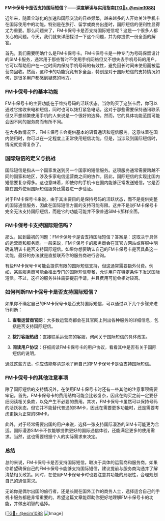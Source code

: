 **FM卡保号卡是否支持国际短信？——深度解读与实用指南[[TG💪+ @esim1088](https://t.me/s/esim1088)]**

近年来，随着全球化的加速和国际交流的日益频繁，越来越多的人开始关注手机卡在国际使用中的功能。特别是在旅行、留学或商务出差时，国际短信的便利性显得尤为重要。那么问题来了，FM卡保号卡是否支持国际短信呢？这是一个很多人都关心的问题。今天，我们就来详细探讨一下这个问题，并为你提供一份全面的解答。

首先，我们需要明确什么是FM卡保号卡。FM卡保号卡是一种专门为号码保留设计的SIM卡服务，通常用于那些暂时不使用手机网络但又不想失去手机号码的用户。它可以帮助用户在一定时间内保持手机号码的有效性，避免因长时间未使用而被运营商回收。然而，这种卡的功能究竟有多全面，特别是对于国际短信的支持情况如何，是很多用户都感到疑惑的地方。

### FM卡保号卡的基本功能

FM卡保号卡的主要功能在于维持号码的活跃状态。当你购买了这张卡后，你可以通过它接收来电和短信，同时也可以拨打紧急电话。这对于那些需要保持通讯联系但又不想频繁使用手机的人来说是一个很好的选择。然而，它的具体功能范围可能会因不同的服务商而有所不同。

在大多数情况下，FM卡保号卡会提供基本的语音通话和短信服务。这意味着在国内使用时，你可以在一定程度上正常使用短信功能。但是，当涉及到国际短信时，情况就变得复杂了。

### 国际短信的定义与挑战

国际短信是指从一个国家发送到另一个国家的短信服务。这项服务通常需要跨越不同的国家和地区，涉及多家电信运营商之间的协作。因此，国际短信的实现比国内短信要复杂得多。这也意味着，即使你的手机卡在国内能够正常发送短信，它是否能在国外使用国际短信服务还需要进一步验证。

对于FM卡保号卡来说，由于其主要目的是保持号码的活跃状态，而不是提供完整的国际通信服务，因此在国际短信方面的支持可能有限。这并不是说FM卡保号卡完全无法支持国际短信，而是它的功能可能并不像普通SIM卡那样全面。

### FM卡保号卡支持国际短信吗？

那么，回到最初的问题：FM卡保号卡是否支持国际短信？答案是：这取决于具体的运营商和服务商。一般来说，FM卡保号卡的服务商会在其官方网站或客服中明确说明该卡是否支持国际短信。如果你想要确认自己的FM卡保号卡是否具备这一功能，最好的办法就是直接联系你的服务商进行咨询。

有些FM卡保号卡可能会提供有限的国际短信支持，但这通常需要额外付费。例如，某些服务商可能会推出专门的国际短信套餐，允许用户在特定条件下发送国际短信。不过，这样的服务往往需要提前申请，并且费用可能会相对较高。

### 如何判断FM卡保号卡是否支持国际短信？

如果你不确定自己的FM卡保号卡是否支持国际短信，可以通过以下几个步骤来进行判断：

1. **查看运营商官网**：大多数运营商都会在其官网上列出各种服务的详细信息，包括是否支持国际短信。
   
2. **拨打客服热线**：直接联系运营商的客服，询问关于国际短信的具体政策。
   
3. **阅读用户协议**：仔细阅读FM卡保号卡的用户协议，看看其中是否有关于国际短信的说明。

通过这些方法，你应该能够清楚地了解自己的FM卡保号卡是否支持国际短信。

### FM卡保号卡的其他注意事项

除了国际短信的支持情况外，在使用FM卡保号卡时还有一些其他的注意事项需要牢记。首先，FM卡保号卡的费用结构可能会比较复杂，因此在购买之前一定要仔细阅读相关条款，以免产生不必要的费用。其次，FM卡保号卡虽然可以保持号码的活跃状态，但它并不能替代普通的SIM卡，因此在需要更多功能时，还是需要考虑更换为正常的SIM卡。

此外，对于经常需要出国的用户来说，选择一张支持国际漫游的SIM卡可能更为合适。国际漫游SIM卡不仅能够提供更好的国际通信体验，还能满足更多的使用需求。当然，这也需要根据个人的实际需求来决定。

### 总结

总的来说，FM卡保号卡是否支持国际短信，取决于具体的运营商和服务商。如果你希望确保自己的FM卡保号卡能够支持国际短信，建议提前与服务商沟通并了解清楚相关政策。同时，在使用FM卡保号卡时也要注意其功能的局限性，合理规划自己的通信需求。

无论你是偶尔出国的旅行者，还是长期在国外工作的商务人士，选择适合自己的手机卡服务都是非常重要的。希望这篇文章能帮助你更好地理解FM卡保号卡的功能，并做出明智的选择。

[[TG💪+ @esim1088](https://t.me/s/esim1088) ![Image](https://i.postimg.cc/4NQfJmqS/Snipaste-2025-05-13-00-14-12.png)]